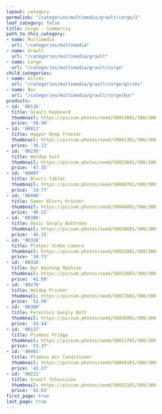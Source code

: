 ```yaml
---
layout: category
permalink: "/categories/multimedia/grault/corge/1"
leaf_category: false
title: Corge - Commercia
path_to_this_category:
- name: Multimedia
  url: "/categories/multimedia"
- name: Grault
  url: "/categories/multimedia/grault"
- name: Corge
  url: "/categories/multimedia/grault/corge"
child_categories:
- name: Girzes
  url: "/categories/multimedia/grault/corge/girzes"
- name: Bar
  url: "/categories/multimedia/grault/corge/bar"
products:
- id: '00136'
  title: Grault Keyboard
  thumbnail: https://picsum.photos/seed/S0013601/300/300
  price: '50.96'
- id: '00813'
  title: Happor Deep Freezer
  thumbnail: https://picsum.photos/seed/S0081301/300/300
  price: '36.12'
- id: '00236'
  title: Waldop Suit
  thumbnail: https://picsum.photos/seed/S0023601/300/300
  price: '47.35'
- id: '00887'
  title: Blurri Tablet
  thumbnail: https://picsum.photos/seed/S0088701/300/300
  price: '24.77'
- id: '00488'
  title: Gamer Blurri Printer
  thumbnail: https://picsum.photos/seed/S0048801/300/300
  price: '46.22'
- id: '00386'
  title: Basic Garply Bathrobe
  thumbnail: https://picsum.photos/seed/S0038601/300/300
  price: '46.25'
- id: '00328'
  title: Platpor Video Camera
  thumbnail: https://picsum.photos/seed/S0032801/300/300
  price: '30.73'
- id: '00326'
  title: Bar Washing Machine
  thumbnail: https://picsum.photos/seed/S0032603/300/300
  price: '41.69'
- id: '00276'
  title: Waldop Printer
  thumbnail: https://picsum.photos/seed/S0027601/300/300
  price: '52.56'
- id: '00360'
  title: Forestics Garply Belt
  thumbnail: https://picsum.photos/seed/S0036001/300/300
  price: '43.44'
- id: '00137'
  title: Plumbus Fridge
  thumbnail: https://picsum.photos/seed/S0013701/300/300
  price: '53.37'
- id: '00401'
  title: Plumbus Air Conditioner
  thumbnail: https://picsum.photos/seed/S0040101/300/300
  price: '42.27'
- id: '00221'
  title: Grault Television
  thumbnail: https://picsum.photos/seed/S0022101/300/300
  price: '42.63'
first_page: true
last_page: true
---
```

